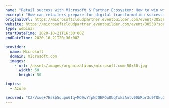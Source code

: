 ```yaml
---
name: "Retail success with Microsoft & Partner Ecosystem: How to win with Customers"
excerpt: "How can retailers prepare for digital transformation success and consumer spending for the rest of 2020 and 2021? Join this exciting session to learn how Microsoft and its disruptive Startup and ISV partners can help retail and consumer goods customers prepare for a retail business revolution and a new"
originalUrl: https://microsoftcloudpartner.eventbuilder.com/event/30538?source=ACOM
website: https://microsoftcloudpartner.eventbuilder.com/event/30538?source=ACOM
type: webinar
startDateTime: 2020-10-21T16:30:00Z
endDateTime: 2020-10-21T20:30:00Z

provider:
  name: Microsoft
  domain: microsoft.com
  images:
    - url: /assets/images/organizations/microsoft.com-50x50.jpg
      width: 50
      height: 50

topics:
  - Azure

secured: "CZ/Vxue+7EsSb5qupu6Iq+MO9vYfpNJQEPOuQUqTxk3Antv0DWRpr3u9TOku2KHA71VQOBev0Ytt7MTxbp72bMcADVplbXFqVwIYIouzEEtJ38kW8ZukzhNC18FSaKOa1fAHHAjIf0uBFwlMsxMHT9vZPKvWlj6Y9IhQ0kn48VkbZc9uHJcm2zbLG0AT1uVNDVY7Bobyqr41ZPVFLkr7VpENiQvKN6FapoLdMeY6ws5X4/7wlnY9/qpOifhLlYE5xyRhkdIIlGhTcNHLeP27xrDxF/SioeGRF+MG/FzohiOGmkdUEQJuPhu8fHILRd0lofRKVPsowdKuUGhnchmtU2E9bd2C8FwkD/ybuyCrmLM=;FrNfByFWaG6/83dHXG6M7Q=="
---
```


